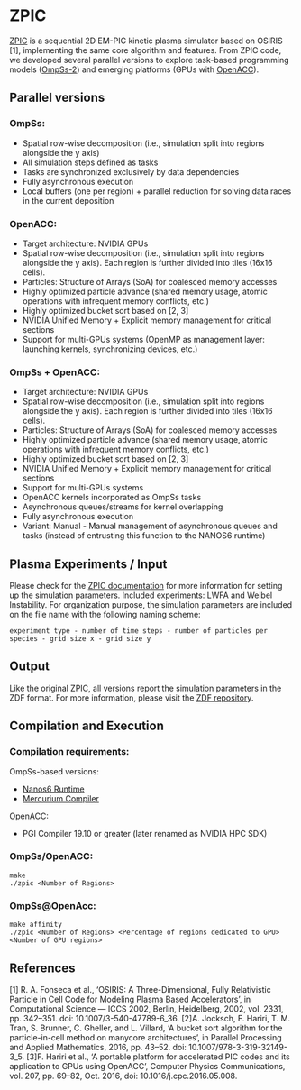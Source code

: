 # ZPIC

[ZPIC](https://github.com/ricardo-fonseca/zpic) is a sequential 2D EM-PIC kinetic plasma simulator based on OSIRIS [1], implementing the same core algorithm and features. From ZPIC code, we developed several parallel versions to explore task-based programming models ([OmpSs-2](https://pm.bsc.es/ompss-2)) and emerging platforms (GPUs with [OpenACC](https://www.openacc.org/)). 

## Parallel versions

### OmpSs:
- Spatial row-wise decomposition (i.e., simulation split into regions alongside the y axis)
- All simulation steps defined as tasks
- Tasks are synchronized exclusively by data dependencies
- Fully asynchronous execution
- Local buffers (one per region) + parallel reduction for solving data races in the current deposition

### OpenACC:
- Target architecture: NVIDIA GPUs
- Spatial row-wise decomposition (i.e., simulation split into regions alongside the y axis). Each region is further divided into tiles (16x16 cells). 
- Particles: Structure of Arrays (SoA) for coalesced memory accesses
- Highly optimized particle advance (shared memory usage, atomic operations with infrequent memory conflicts, etc.)
- Highly optimized bucket sort based on [2, 3]
- NVIDIA Unified Memory + Explicit memory management for critical sections
- Support for multi-GPUs systems (OpenMP as management layer: launching kernels, synchronizing devices, etc.)

### OmpSs + OpenACC:
- Target architecture: NVIDIA GPUs
- Spatial row-wise decomposition (i.e., simulation split into regions alongside the y axis). Each region is further divided into tiles (16x16 cells). 
- Particles: Structure of Arrays (SoA) for coalesced memory accesses
- Highly optimized particle advance (shared memory usage, atomic operations with infrequent memory conflicts, etc.)
- Highly optimized bucket sort based on [2, 3]
- NVIDIA Unified Memory + Explicit memory management for critical sections
- Support for multi-GPUs systems
- OpenACC kernels incorporated as OmpSs tasks
- Asynchronous queues/streams for kernel overlapping
- Fully asynchronous execution
- Variant: Manual - Manual management of asynchronous queues and tasks (instead of entrusting this function to the NANOS6 runtime)

## Plasma Experiments / Input
Please check for the [ZPIC documentation](https://github.com/ricardo-fonseca/zpic/blob/master/doc/Documentation.md) for more information for setting up the simulation parameters. Included experiments: LWFA and Weibel Instability. For organization purpose, the simulation parameters are included on the file name with the following naming scheme: 
```
experiment type - number of time steps - number of particles per species - grid size x - grid size y
```

## Output

Like the original ZPIC, all versions report the simulation parameters in the ZDF format. For more information, please visit the [ZDF repository](https://github.com/ricardo-fonseca/zpic/tree/master/zdf).

## Compilation and Execution

### Compilation requirements:

OmpSs-based versions:
- [Nanos6 Runtime](https://github.com/bsc-pm/nanos6)
- [Mercurium Compiler](https://github.com/bsc-pm/mcxx)

OpenACC:
- PGI Compiler 19.10 or greater (later renamed as NVIDIA HPC SDK)

### OmpSs/OpenACC:
```
make
./zpic <Number of Regions>
```

### OmpSs@OpenAcc:
```
make affinity
./zpic <Number of Regions> <Percentage of regions dedicated to GPU> <Number of GPU regions>
```


## References

[1] R. A. Fonseca et al., ‘OSIRIS: A Three-Dimensional, Fully Relativistic Particle in Cell Code for Modeling Plasma Based Accelerators’, in Computational Science — ICCS 2002, Berlin, Heidelberg, 2002, vol. 2331, pp. 342–351. doi: 10.1007/3-540-47789-6_36.
[2]A. Jocksch, F. Hariri, T. M. Tran, S. Brunner, C. Gheller, and L. Villard, ‘A bucket sort algorithm for the particle-in-cell method on manycore architectures’, in Parallel Processing and Applied Mathematics, 2016, pp. 43–52. doi: 10.1007/978-3-319-32149-3_5.
[3]F. Hariri et al., ‘A portable platform for accelerated PIC codes and its application to GPUs using OpenACC’, Computer Physics Communications, vol. 207, pp. 69–82, Oct. 2016, doi: 10.1016/j.cpc.2016.05.008.

